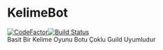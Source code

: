 # KelimeBot
[![CodeFactor](https://www.codefactor.io/repository/github/sadmap/kelimebot/badge)](https://www.codefactor.io/repository/github/sadmap/kelimebot)[![Build Status](https://travis-ci.com/SadMap/KelimeBot.svg?branch=main)](https://travis-ci.com/SadMap/KelimeBot) <br />
Basit Bir Kelime Oyunu Botu Çoklu Guild Uyumludur
